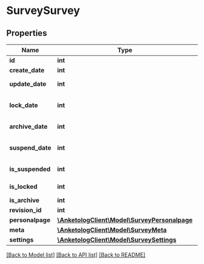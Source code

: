 # SurveySurvey

## Properties
Name | Type | Description | Notes
------------ | ------------- | ------------- | -------------
**id** | **int** | ID | 
**create_date** | **int** | Дата создания | 
**update_date** | **int** | Дата редактирования | 
**lock_date** | **int** | Дата блокоровки модератором | 
**archive_date** | **int** | Дата архивирования | 
**suspend_date** | **int** | Дата блокирования по тарифу | 
**is_suspended** | **int** | Заблокирована по тарифу | 
**is_locked** | **int** | Заблокирована модератором | 
**is_archive** | **int** | В архиве | 
**revision_id** | **int** | ID ревизии | 
**personalpage** | [**\AnketologClient\Model\SurveyPersonalpage**](SurveyPersonalpage.md) |  | 
**meta** | [**\AnketologClient\Model\SurveyMeta**](SurveyMeta.md) |  | 
**settings** | [**\AnketologClient\Model\SurveySettings**](SurveySettings.md) |  | 

[[Back to Model list]](../README.md#documentation-for-models) [[Back to API list]](../README.md#documentation-for-api-endpoints) [[Back to README]](../README.md)


